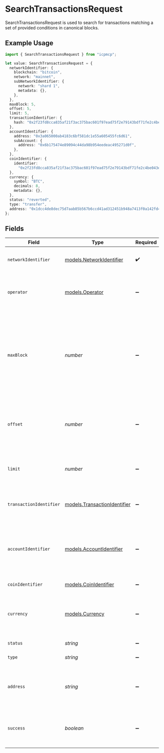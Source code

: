 # SearchTransactionsRequest

SearchTransactionsRequest is used to search for transactions matching a set of provided conditions in canonical blocks.

## Example Usage

```typescript
import { SearchTransactionsRequest } from "icpmcp";

let value: SearchTransactionsRequest = {
  networkIdentifier: {
    blockchain: "bitcoin",
    network: "mainnet",
    subNetworkIdentifier: {
      network: "shard 1",
      metadata: {},
    },
  },
  maxBlock: 5,
  offset: 5,
  limit: 5,
  transactionIdentifier: {
    hash: "0x2f23fd8cca835af21f3ac375bac601f97ead75f2e79143bdf71fe2c4be043e8f",
  },
  accountIdentifier: {
    address: "0x3a065000ab4183c6bf581dc1e55a605455fc6d61",
    subAccount: {
      address: "0x6b175474e89094c44da98b954eedeac495271d0f",
    },
  },
  coinIdentifier: {
    identifier:
      "0x2f23fd8cca835af21f3ac375bac601f97ead75f2e79143bdf71fe2c4be043e8f:1",
  },
  currency: {
    symbol: "BTC",
    decimals: 8,
    metadata: {},
  },
  status: "reverted",
  type: "transfer",
  address: "0x1dcc4de8dec75d7aab85b567b6ccd41ad312451b948a7413f0a142fd40d49347",
};
```

## Fields

| Field                                                                                                                                                                                                                                                                                                                                                 | Type                                                                                                                                                                                                                                                                                                                                                  | Required                                                                                                                                                                                                                                                                                                                                              | Description                                                                                                                                                                                                                                                                                                                                           | Example                                                                                                                                                                                                                                                                                                                                               |
| ----------------------------------------------------------------------------------------------------------------------------------------------------------------------------------------------------------------------------------------------------------------------------------------------------------------------------------------------------- | ----------------------------------------------------------------------------------------------------------------------------------------------------------------------------------------------------------------------------------------------------------------------------------------------------------------------------------------------------- | ----------------------------------------------------------------------------------------------------------------------------------------------------------------------------------------------------------------------------------------------------------------------------------------------------------------------------------------------------- | ----------------------------------------------------------------------------------------------------------------------------------------------------------------------------------------------------------------------------------------------------------------------------------------------------------------------------------------------------- | ----------------------------------------------------------------------------------------------------------------------------------------------------------------------------------------------------------------------------------------------------------------------------------------------------------------------------------------------------- |
| `networkIdentifier`                                                                                                                                                                                                                                                                                                                                   | [models.NetworkIdentifier](../models/networkidentifier.md)                                                                                                                                                                                                                                                                                            | :heavy_check_mark:                                                                                                                                                                                                                                                                                                                                    | The network_identifier specifies which network a particular object is associated with.                                                                                                                                                                                                                                                                |                                                                                                                                                                                                                                                                                                                                                       |
| `operator`                                                                                                                                                                                                                                                                                                                                            | [models.Operator](../models/operator.md)                                                                                                                                                                                                                                                                                                              | :heavy_minus_sign:                                                                                                                                                                                                                                                                                                                                    | Operator is used by query-related endpoints to determine how to apply conditions. If this field is not populated, the default `and` value will be used.                                                                                                                                                                                               |                                                                                                                                                                                                                                                                                                                                                       |
| `maxBlock`                                                                                                                                                                                                                                                                                                                                            | *number*                                                                                                                                                                                                                                                                                                                                              | :heavy_minus_sign:                                                                                                                                                                                                                                                                                                                                    | max_block is the largest block index to consider when searching for transactions. If this field is not populated, the current block is considered the max_block. If you do not specify a max_block, it is possible a newly synced block will interfere with paginated transaction queries (as the offset could become invalid with newly added rows). | 5                                                                                                                                                                                                                                                                                                                                                     |
| `offset`                                                                                                                                                                                                                                                                                                                                              | *number*                                                                                                                                                                                                                                                                                                                                              | :heavy_minus_sign:                                                                                                                                                                                                                                                                                                                                    | offset is the offset into the query result to start returning transactions. If any search conditions are changed, the query offset will change and you must restart your search iteration.                                                                                                                                                            | 5                                                                                                                                                                                                                                                                                                                                                     |
| `limit`                                                                                                                                                                                                                                                                                                                                               | *number*                                                                                                                                                                                                                                                                                                                                              | :heavy_minus_sign:                                                                                                                                                                                                                                                                                                                                    | limit is the maximum number of transactions to return in one call. The implementation may return <= limit transactions.                                                                                                                                                                                                                               | 5                                                                                                                                                                                                                                                                                                                                                     |
| `transactionIdentifier`                                                                                                                                                                                                                                                                                                                               | [models.TransactionIdentifier](../models/transactionidentifier.md)                                                                                                                                                                                                                                                                                    | :heavy_minus_sign:                                                                                                                                                                                                                                                                                                                                    | The transaction_identifier uniquely identifies a transaction in a particular network and block or in the mempool.                                                                                                                                                                                                                                     |                                                                                                                                                                                                                                                                                                                                                       |
| `accountIdentifier`                                                                                                                                                                                                                                                                                                                                   | [models.AccountIdentifier](../models/accountidentifier.md)                                                                                                                                                                                                                                                                                            | :heavy_minus_sign:                                                                                                                                                                                                                                                                                                                                    | The account_identifier uniquely identifies an account within a network. All fields in the account_identifier are utilized to determine this uniqueness (including the metadata field, if populated).                                                                                                                                                  |                                                                                                                                                                                                                                                                                                                                                       |
| `coinIdentifier`                                                                                                                                                                                                                                                                                                                                      | [models.CoinIdentifier](../models/coinidentifier.md)                                                                                                                                                                                                                                                                                                  | :heavy_minus_sign:                                                                                                                                                                                                                                                                                                                                    | CoinIdentifier uniquely identifies a Coin.                                                                                                                                                                                                                                                                                                            |                                                                                                                                                                                                                                                                                                                                                       |
| `currency`                                                                                                                                                                                                                                                                                                                                            | [models.Currency](../models/currency.md)                                                                                                                                                                                                                                                                                                              | :heavy_minus_sign:                                                                                                                                                                                                                                                                                                                                    | Currency is composed of a canonical Symbol and Decimals. This Decimals value is used to convert an Amount.Value from atomic units (Satoshis) to standard units (Bitcoins).                                                                                                                                                                            |                                                                                                                                                                                                                                                                                                                                                       |
| `status`                                                                                                                                                                                                                                                                                                                                              | *string*                                                                                                                                                                                                                                                                                                                                              | :heavy_minus_sign:                                                                                                                                                                                                                                                                                                                                    | status is the network-specific operation type.                                                                                                                                                                                                                                                                                                        | reverted                                                                                                                                                                                                                                                                                                                                              |
| `type`                                                                                                                                                                                                                                                                                                                                                | *string*                                                                                                                                                                                                                                                                                                                                              | :heavy_minus_sign:                                                                                                                                                                                                                                                                                                                                    | type is the network-specific operation type.                                                                                                                                                                                                                                                                                                          | transfer                                                                                                                                                                                                                                                                                                                                              |
| `address`                                                                                                                                                                                                                                                                                                                                             | *string*                                                                                                                                                                                                                                                                                                                                              | :heavy_minus_sign:                                                                                                                                                                                                                                                                                                                                    | address is AccountIdentifier.Address. This is used to get all transactions related to an AccountIdentifier.Address, regardless of SubAccountIdentifier.                                                                                                                                                                                               | 0x1dcc4de8dec75d7aab85b567b6ccd41ad312451b948a7413f0a142fd40d49347                                                                                                                                                                                                                                                                                    |
| `success`                                                                                                                                                                                                                                                                                                                                             | *boolean*                                                                                                                                                                                                                                                                                                                                             | :heavy_minus_sign:                                                                                                                                                                                                                                                                                                                                    | success is a synthetic condition populated by parsing network-specific operation statuses (using the mapping provided in `/network/options`).                                                                                                                                                                                                         |                                                                                                                                                                                                                                                                                                                                                       |